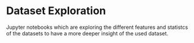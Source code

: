 # Dataset Exploration

Jupyter notebooks which are exploring the different features and statistcs of the datasets to have a more deeper insight of the used dataset.